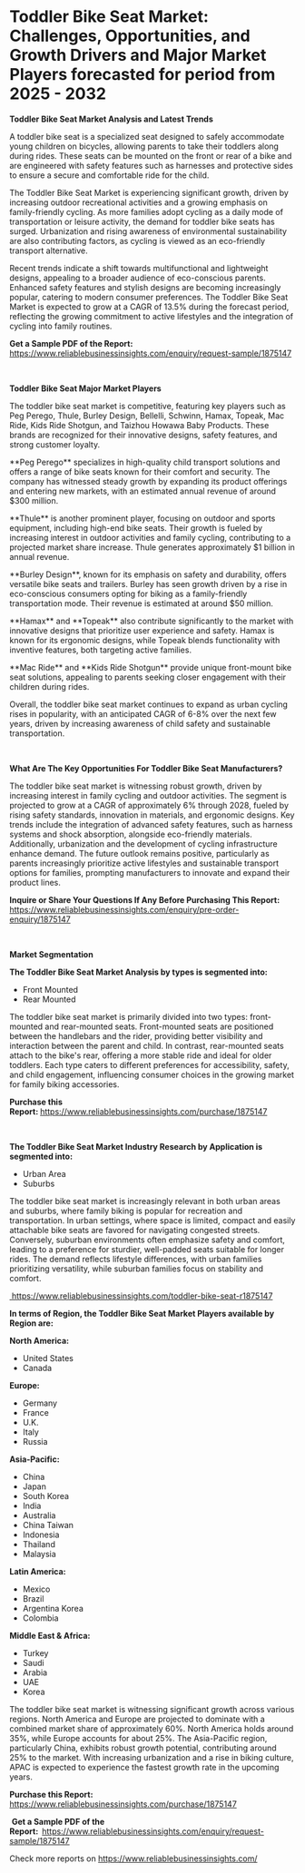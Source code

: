 <p><h1>Toddler Bike Seat Market: Challenges, Opportunities, and Growth Drivers and Major Market Players forecasted for period from 2025 - 2032</h1></p><p><strong>Toddler Bike Seat Market Analysis and Latest Trends</strong></p>
<p><p>A toddler bike seat is a specialized seat designed to safely accommodate young children on bicycles, allowing parents to take their toddlers along during rides. These seats can be mounted on the front or rear of a bike and are engineered with safety features such as harnesses and protective sides to ensure a secure and comfortable ride for the child.</p><p>The Toddler Bike Seat Market is experiencing significant growth, driven by increasing outdoor recreational activities and a growing emphasis on family-friendly cycling. As more families adopt cycling as a daily mode of transportation or leisure activity, the demand for toddler bike seats has surged. Urbanization and rising awareness of environmental sustainability are also contributing factors, as cycling is viewed as an eco-friendly transport alternative.</p><p>Recent trends indicate a shift towards multifunctional and lightweight designs, appealing to a broader audience of eco-conscious parents. Enhanced safety features and stylish designs are becoming increasingly popular, catering to modern consumer preferences. The Toddler Bike Seat Market is expected to grow at a CAGR of 13.5% during the forecast period, reflecting the growing commitment to active lifestyles and the integration of cycling into family routines.</p></p>
<p><strong>Get a Sample PDF of the Report:&nbsp;</strong> <a href="https://www.reliablebusinessinsights.com/enquiry/request-sample/1875147?utm_campaign=2737&utm_medium=2&utm_source=Github&utm_content=ia&utm_term=05042025&utm_id=toddler-bike-seat">https://www.reliablebusinessinsights.com/enquiry/request-sample/1875147</a></p>
<p>&nbsp;</p>
<p><strong>Toddler Bike Seat Major Market Players</strong></p>
<p><p>The toddler bike seat market is competitive, featuring key players such as Peg Perego, Thule, Burley Design, Bellelli, Schwinn, Hamax, Topeak, Mac Ride, Kids Ride Shotgun, and Taizhou Howawa Baby Products. These brands are recognized for their innovative designs, safety features, and strong customer loyalty.</p><p>**Peg Perego** specializes in high-quality child transport solutions and offers a range of bike seats known for their comfort and security. The company has witnessed steady growth by expanding its product offerings and entering new markets, with an estimated annual revenue of around $300 million.</p><p>**Thule** is another prominent player, focusing on outdoor and sports equipment, including high-end bike seats. Their growth is fueled by increasing interest in outdoor activities and family cycling, contributing to a projected market share increase. Thule generates approximately $1 billion in annual revenue.</p><p>**Burley Design**, known for its emphasis on safety and durability, offers versatile bike seats and trailers. Burley has seen growth driven by a rise in eco-conscious consumers opting for biking as a family-friendly transportation mode. Their revenue is estimated at around $50 million.</p><p>**Hamax** and **Topeak** also contribute significantly to the market with innovative designs that prioritize user experience and safety. Hamax is known for its ergonomic designs, while Topeak blends functionality with inventive features, both targeting active families.</p><p>**Mac Ride** and **Kids Ride Shotgun** provide unique front-mount bike seat solutions, appealing to parents seeking closer engagement with their children during rides.</p><p>Overall, the toddler bike seat market continues to expand as urban cycling rises in popularity, with an anticipated CAGR of 6-8% over the next few years, driven by increasing awareness of child safety and sustainable transportation.</p></p>
<p>&nbsp;</p>
<p><strong>What Are The Key Opportunities For Toddler Bike Seat Manufacturers?</strong></p>
<p><p>The toddler bike seat market is witnessing robust growth, driven by increasing interest in family cycling and outdoor activities. The segment is projected to grow at a CAGR of approximately 6% through 2028, fueled by rising safety standards, innovation in materials, and ergonomic designs. Key trends include the integration of advanced safety features, such as harness systems and shock absorption, alongside eco-friendly materials. Additionally, urbanization and the development of cycling infrastructure enhance demand. The future outlook remains positive, particularly as parents increasingly prioritize active lifestyles and sustainable transport options for families, prompting manufacturers to innovate and expand their product lines.</p></p>
<p><strong>Inquire or Share Your Questions If Any Before Purchasing This Report:</strong> <a href="https://www.reliablebusinessinsights.com/enquiry/pre-order-enquiry/1875147?utm_campaign=2737&utm_medium=2&utm_source=Github&utm_content=ia&utm_term=05042025&utm_id=toddler-bike-seat">https://www.reliablebusinessinsights.com/enquiry/pre-order-enquiry/1875147</a></p>
<p>&nbsp;</p>
<p><strong>Market Segmentation</strong></p>
<p><strong>The Toddler Bike Seat Market Analysis by types is segmented into:</strong></p>
<p><ul><li>Front Mounted</li><li>Rear Mounted</li></ul></p>
<p><p>The toddler bike seat market is primarily divided into two types: front-mounted and rear-mounted seats. Front-mounted seats are positioned between the handlebars and the rider, providing better visibility and interaction between the parent and child. In contrast, rear-mounted seats attach to the bike's rear, offering a more stable ride and ideal for older toddlers. Each type caters to different preferences for accessibility, safety, and child engagement, influencing consumer choices in the growing market for family biking accessories.</p></p>
<p><strong>Purchase this Report:&nbsp;</strong><a href="https://www.reliablebusinessinsights.com/purchase/1875147?utm_campaign=2737&utm_medium=2&utm_source=Github&utm_content=ia&utm_term=05042025&utm_id=toddler-bike-seat">https://www.reliablebusinessinsights.com/purchase/1875147</a></p>
<p>&nbsp;</p>
<p><strong>The Toddler Bike Seat Market Industry Research by Application is segmented into:</strong></p>
<p><ul><li>Urban Area</li><li>Suburbs</li></ul></p>
<p><p>The toddler bike seat market is increasingly relevant in both urban areas and suburbs, where family biking is popular for recreation and transportation. In urban settings, where space is limited, compact and easily attachable bike seats are favored for navigating congested streets. Conversely, suburban environments often emphasize safety and comfort, leading to a preference for sturdier, well-padded seats suitable for longer rides. The demand reflects lifestyle differences, with urban families prioritizing versatility, while suburban families focus on stability and comfort.</p></p>
<p><a href="https://www.reliablebusinessinsights.com/toddler-bike-seat-r1875147?utm_campaign=2737&utm_medium=2&utm_source=Github&utm_content=ia&utm_term=05042025&utm_id=toddler-bike-seat">&nbsp;https://www.reliablebusinessinsights.com/toddler-bike-seat-r1875147</a></p>
<p><strong>In terms of Region, the Toddler Bike Seat Market Players available by Region are:</strong></p>
<p>
    <p> <strong> North America: </strong>
        <ul>
            <li>United States</li>
            <li>Canada</li>
        </ul>
        </p> 
    <p> <strong> Europe: </strong>
        <ul>
            <li>Germany</li>
            <li>France</li>
            <li>U.K.</li>
            <li>Italy</li>
            <li>Russia</li>
        </ul>
        </p> 
    <p> <strong> Asia-Pacific: </strong>
        <ul>
            <li>China</li>
            <li>Japan</li>
            <li>South Korea</li>
            <li>India</li>
            <li>Australia</li>
            <li>China Taiwan</li>
            <li>Indonesia</li>
            <li>Thailand</li>
            <li>Malaysia</li>
        </ul>
        </p> 
    <p> <strong> Latin America: </strong>
        <ul>
            <li>Mexico</li>
            <li>Brazil</li>
            <li>Argentina Korea</li>
            <li>Colombia</li>
        </ul>
        </p> 
    <p> <strong> Middle East & Africa: </strong>
        <ul>
            <li>Turkey</li>
            <li>Saudi</li>
            <li>Arabia</li>
            <li>UAE</li>
            <li>Korea</li>
        </ul>
    </p>
    </p>
<p><p>The toddler bike seat market is witnessing significant growth across various regions. North America and Europe are projected to dominate with a combined market share of approximately 60%. North America holds around 35%, while Europe accounts for about 25%. The Asia-Pacific region, particularly China, exhibits robust growth potential, contributing around 25% to the market. With increasing urbanization and a rise in biking culture, APAC is expected to experience the fastest growth rate in the upcoming years.</p></p>
<p><strong>Purchase this Report: </strong><a href="https://www.reliablebusinessinsights.com/purchase/1875147?utm_campaign=2737&utm_medium=2&utm_source=Github&utm_content=ia&utm_term=05042025&utm_id=toddler-bike-seat">https://www.reliablebusinessinsights.com/purchase/1875147</a></p>
<p>&nbsp;<strong>Get a Sample PDF of the Report:&nbsp;&nbsp;</strong><a href="https://www.reliablebusinessinsights.com/enquiry/request-sample/1875147?utm_campaign=2737&utm_medium=2&utm_source=Github&utm_content=ia&utm_term=05042025&utm_id=toddler-bike-seat">https://www.reliablebusinessinsights.com/enquiry/request-sample/1875147</a></p>
<p><strong></strong></p>
<p>Check more reports on <a href="https://www.reliablebusinessinsights.com/?utm_campaign=2737&utm_medium=2&utm_source=Github&utm_content=ia&utm_term=05042025&utm_id=toddler-bike-seat">https://www.reliablebusinessinsights.com/</a></p>